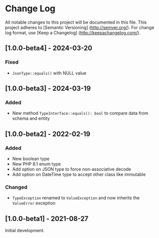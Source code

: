 # Change Log

All notable changes to this project will be documented in this file. This project adheres
to [Semantic Versioning] (http://semver.org/). For change log format,
use [Keep a Changelog] (http://keepachangelog.com/).

## [1.0.0-beta4] - 2024-03-20

### Fixed

- `JsonType::equals()` with NULL value

## [1.0.0-beta3] - 2024-03-19

### Added

- New method `TypeInterface::equals(): bool` to compare data from schema and entity

## [1.0.0-beta2] - 2022-02-19

### Added

- New boolean type
- New PHP 8.1 enum type
- Add option on JSON type to force non-associative decode
- Add option on DateTime type to accept other class like immutable

### Changed

- `TypeException` renamed to `ValueException` and now inherits the `ValueError` exception

## [1.0.0-beta1] - 2021-08-27

Initial development.
